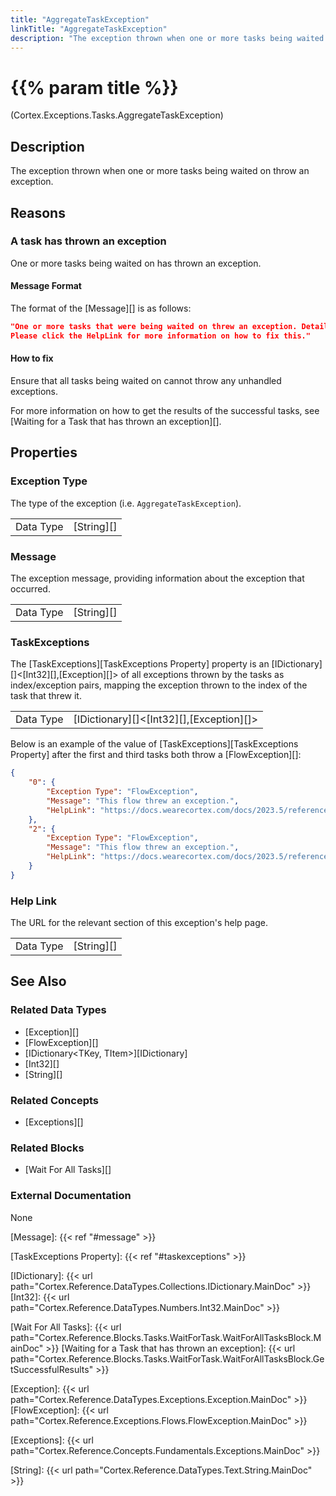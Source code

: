 ```yaml
---
title: "AggregateTaskException"
linkTitle: "AggregateTaskException"
description: "The exception thrown when one or more tasks being waited on throw an exception."
---
```


# {{% param title %}}

<p class="namespace">(Cortex.Exceptions.Tasks.AggregateTaskException)</p>

## Description

The exception thrown when one or more tasks being waited on throw an exception.

## Reasons

### A task has thrown an exception

One or more tasks being waited on has thrown an exception.

#### Message Format

The format of the [Message][] is as follows:

```json
"One or more tasks that were being waited on threw an exception. Details of the exceptions can be found in the TaskExceptions property.
Please click the HelpLink for more information on how to fix this."
```

#### How to fix

Ensure that all tasks being waited on cannot throw any unhandled exceptions.

For more information on how to get the results of the successful tasks, see [Waiting for a Task that has thrown an exception][].

## Properties

### Exception Type

The type of the exception (i.e. `AggregateTaskException`).

| | |
|-----------|------------|
| Data Type | [String][] |

### Message

The exception message, providing information about the exception that occurred.

| | |
|-----------|------------|
| Data Type | [String][] |

### TaskExceptions

The [TaskExceptions][TaskExceptions Property] property is an [IDictionary][]&lt;[Int32][],[Exception][]&gt; of all exceptions thrown by the tasks as index/exception pairs, mapping the exception thrown to the index of the task that threw it.

| | |
|-----------|------------|
| Data Type | [IDictionary][]&lt;[Int32][],[Exception][]&gt; |

Below is an example of the value of [TaskExceptions][TaskExceptions Property] after the first and third tasks both throw a [FlowException][]:
```json
{
    "0": {
        "Exception Type": "FlowException",
        "Message": "This flow threw an exception.",
        "HelpLink": "https://docs.wearecortex.com/docs/2023.5/reference/exceptions/flows/flow-exception"
    },
    "2": {
        "Exception Type": "FlowException",
        "Message": "This flow threw an exception.",
        "HelpLink": "https://docs.wearecortex.com/docs/2023.5/reference/exceptions/flows/flow-exception"
    }
}
```

### Help Link

The URL for the relevant section of this exception's help page.

| | |
|-----------|------------|
| Data Type | [String][] |

## See Also

### Related Data Types

* [Exception][]
* [FlowException][]
* [IDictionary<TKey, TItem>][IDictionary]
* [Int32][]
* [String][]

### Related Concepts

* [Exceptions][]

### Related Blocks

* [Wait For All Tasks][]

### External Documentation

None

[Message]: {{< ref "#message" >}}

[TaskExceptions Property]: {{< ref "#taskexceptions" >}}

[IDictionary]: {{< url path="Cortex.Reference.DataTypes.Collections.IDictionary.MainDoc" >}}
[Int32]: {{< url path="Cortex.Reference.DataTypes.Numbers.Int32.MainDoc" >}}

[Wait For All Tasks]: {{< url path="Cortex.Reference.Blocks.Tasks.WaitForTask.WaitForAllTasksBlock.MainDoc" >}}
[Waiting for a Task that has thrown an exception]: {{< url path="Cortex.Reference.Blocks.Tasks.WaitForTask.WaitForAllTasksBlock.GetSuccessfulResults" >}}

[Exception]: {{< url path="Cortex.Reference.DataTypes.Exceptions.Exception.MainDoc" >}}
[FlowException]: {{< url path="Cortex.Reference.Exceptions.Flows.FlowException.MainDoc" >}}

[Exceptions]: {{< url path="Cortex.Reference.Concepts.Fundamentals.Exceptions.MainDoc" >}}

[String]: {{< url path="Cortex.Reference.DataTypes.Text.String.MainDoc" >}}